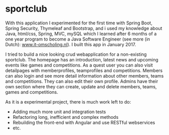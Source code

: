 # sportclub

With this application I experimented for the first time with Spring Boot, Spring Security, Thymeleaf and Bootstrap, and i used my knowledge about Java, html/css, Spring, MVC, mySQL which I learned after 6 months of a one year program to become a Java Software Engineer (see more (in Dutch): www.it-omscholing.nl). I built this app in January 2017.

I tried to build a nice looking crud webapplication for a non-existing sportclub. The homepage has an introduction, latest news and upcoming events like games and competitions. As a quest user you can also visit detailpages with memberprofiles, teamprofiles and competitions. 
Members can also login and see more detail information about other members, teams and competitions. They can also edit their own profile.
Admins have their own section where they can create, update and delete members, teams, games and competitions. 

As it is a experimental project, there is much work left to do: 
- Adding much more unit and integration tests
- Refactoring long, inefficient and complex methods
- Rebuilding the front-end with Angular and use RESTful webservices
- etc.



